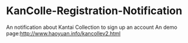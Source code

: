 # KanColle-Registration-Notification
An notification about Kantai Collection to sign up an account
An demo page:http://www.haoyuan.info/kancollev2.html
